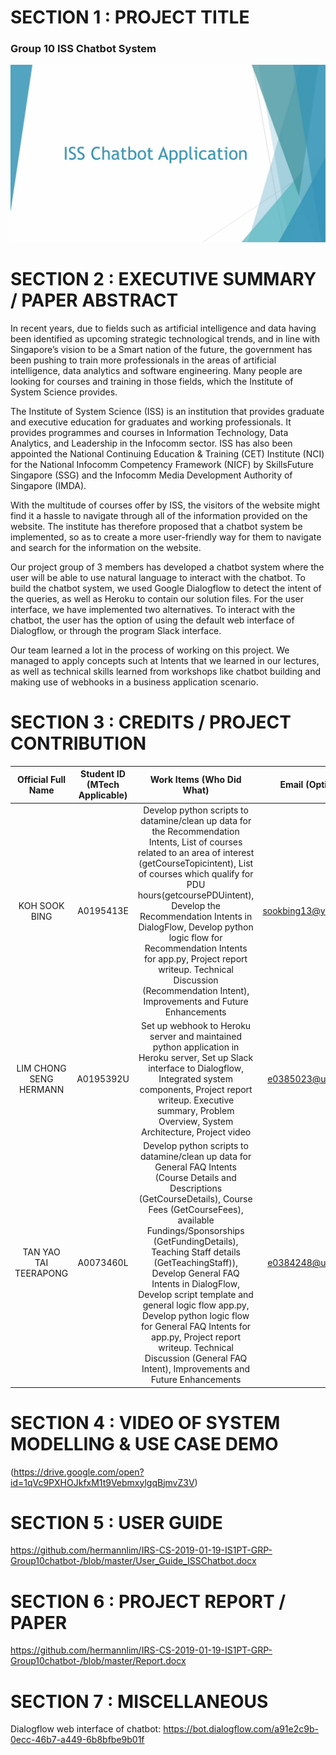 # SECTION 1 : PROJECT TITLE
### Group 10 ISS Chatbot System
<img width="812" alt="start_screen" src="https://github.com/hermannlim/IRS-CS-2019-01-19-IS1PT-GRP-Group10chatbot-/blob/master/Miscellaneous/welcome_image.jpg">

# SECTION 2 : EXECUTIVE SUMMARY / PAPER ABSTRACT
In recent years, due to fields such as artificial intelligence and data having been
identified as upcoming strategic technological trends, and in line with Singapore’s vision
to be a Smart nation of the future, the government has been pushing to train more
professionals in the areas of artificial intelligence, data analytics and software
engineering. Many people are looking for courses and training in those fields, which the
Institute of System Science provides.

The Institute of System Science (ISS) is an institution that provides graduate and
executive education for graduates and working professionals. It provides programmes
and courses in Information Technology, Data Analytics, and Leadership in the
Infocomm sector. ISS has also been appointed the National Continuing Education &amp;
Training (CET) Institute (NCI) for the National Infocomm Competency Framework
(NICF) by SkillsFuture Singapore (SSG) and the Infocomm Media Development
Authority of Singapore (IMDA).

With the multitude of courses offer by ISS, the visitors of the website might find it a
hassle to navigate through all of the information provided on the website. The institute
has therefore proposed that a chatbot system be implemented, so as to create a more
user-friendly way for them to navigate and search for the information on the website.

Our project group of 3 members has developed a chatbot system where the user will be
able to use natural language to interact with the chatbot. To build the chatbot system,
we used Google Dialogflow to detect the intent of the queries, as well as Heroku to
contain our solution files. For the user interface, we have implemented two alternatives.
To interact with the chatbot, the user has the option of using the default web interface of
Dialogflow, or through the program Slack interface.

Our team learned a lot in the process of working on this project. We managed to apply
concepts such at Intents that we learned in our lectures, as well as technical skills
learned from workshops like chatbot building and making use of webhooks in a
business application scenario.

# SECTION 3 : CREDITS / PROJECT CONTRIBUTION

| Official Full Name | Student ID (MTech Applicable)| Work Items (Who Did What) | Email (Optional) |
| :---: | :---: | :---: | :---: |
| KOH SOOK BING | A0195413E | Develop python scripts to datamine/clean up data for the Recommendation Intents, List of courses related to an area of interest (getCourseTopicintent), List of courses which qualify for PDU hours(getcoursePDUintent), Develop the Recommendation Intents in DialogFlow, Develop python logic flow for Recommendation Intents for app.py, Project report writeup. Technical Discussion (Recommendation Intent), Improvements and Future Enhancements | sookbing13@yahoo.com |
| LIM CHONG SENG HERMANN | A0195392U | Set up webhook to Heroku server and maintained python application in Heroku server, Set up Slack interface to Dialogflow, Integrated system components, Project report writeup. Executive summary, Problem Overview, System Architecture, Project video | e0385023@u.nus.edu |
| TAN YAO TAI TEERAPONG | A0073460L | Develop python scripts to datamine/clean up data for General FAQ Intents (Course Details and Descriptions (GetCourseDetails), Course Fees (GetCourseFees), available Fundings/Sponsorships (GetFundingDetails), Teaching Staff details (GetTeachingStaff)), Develop General FAQ Intents in DialogFlow, Develop script template and general logic flow app.py, Develop python logic flow for General FAQ Intents for app.py, Project report writeup. Technical Discussion (General FAQ Intent), Improvements and Future Enhancements | e0384248@u.nus.edu |

# SECTION 4 : VIDEO OF SYSTEM MODELLING & USE CASE DEMO
(https://drive.google.com/open?id=1qVc9PXHOJkfxM1t9VebmxylgqBjmvZ3V)

# SECTION 5 : USER GUIDE
https://github.com/hermannlim/IRS-CS-2019-01-19-IS1PT-GRP-Group10chatbot-/blob/master/User_Guide_ISSChatbot.docx

# SECTION 6 : PROJECT REPORT / PAPER
<Github File Link>  https://github.com/hermannlim/IRS-CS-2019-01-19-IS1PT-GRP-Group10chatbot-/blob/master/Report.docx
  
# SECTION 7 : MISCELLANEOUS
Dialogflow web interface of chatbot: https://bot.dialogflow.com/a91e2c9b-0ecc-46b7-a449-6b8bfbe9b01f

